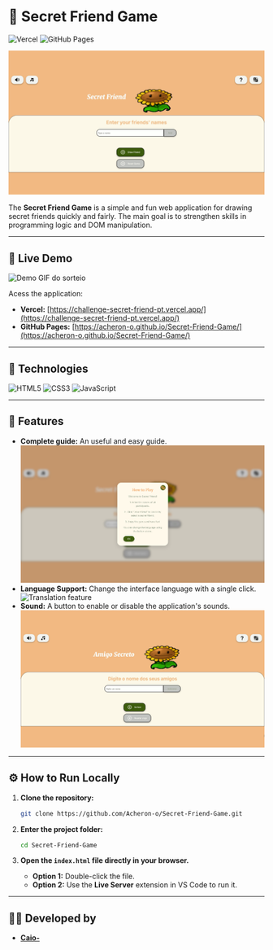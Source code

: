 # 🎁 Secret Friend Game

![Vercel](https://vercel.com/button)
![GitHub Pages](https://img.shields.io/badge/GitHub%20Pages-121013?style=for-the-badge&logo=github&logoColor=white)

![Main Screenshot do Secret Friend Game](https://raw.githubusercontent.com/Acheron-o/Secret-Friend-Game/main/readme-images/main-gif.gif)

The **Secret Friend Game** is a simple and fun web application for drawing secret friends quickly and fairly. The main goal is to strengthen skills in programming logic and DOM manipulation.

---
## 🚀 Live Demo

![Demo GIF do sorteio](https://raw.githubusercontent.com/Acheron-o/Secret-Friend-Game/main/assets/sorteio.gif)

Acess the application:

* **Vercel:** [https://challenge-secret-friend-pt.vercel.app/](https://challenge-secret-friend-pt.vercel.app/)
* **GitHub Pages:** [https://acheron-o.github.io/Secret-Friend-Game/](https://acheron-o.github.io/Secret-Friend-Game/)

---

## 🚀 Technologies

![HTML5](https://img.shields.io/badge/HTML5-E34F26?style=for-the-badge&logo=html5&logoColor=white)
![CSS3](https://img.shields.io/badge/CSS3-1572B6?style=for-the-badge&logo=css3&logoColor=white)
![JavaScript](https://img.shields.io/badge/JavaScript-F7DF1E?style=for-the-badge&logo=javascript&logoColor=black)

---

## 🌟 Features
- **Complete guide:** An useful and easy guide.
![Modal How to Play](https://raw.githubusercontent.com/Acheron-o/Secret-Friend-Game/main/readme-images/guide-image.png)
- **Language Support:** Change the interface language with a single click.
![Translation feature](https://raw.githubusercontent.com/Acheron-o/Secret-Friend-Game/main/readme-images/translation-gif.gif)
- **Sound:** A button to enable or disable the application's sounds.
![Modal How to Play](https://raw.githubusercontent.com/Acheron-o/Secret-Friend-Game/main/readme-images/sound-gif.gif)

---

## ⚙️ How to Run Locally

1.  **Clone the repository:**
    ```bash
    git clone https://github.com/Acheron-o/Secret-Friend-Game.git
    ```
2.  **Enter the project folder:**
    ```bash
    cd Secret-Friend-Game
    ```
3.  **Open the `index.html` file directly in your browser.**
    
    * **Option 1:** Double-click the file.
    * **Option 2:** Use the **Live Server** extension in VS Code to run it.

---

## 👨‍💻 Developed by

* **[Caio-](https://github.com/Acheron-o)**
